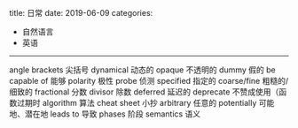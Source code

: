 title: 日常
date: 2019-06-09
categories:
- 自然语言
- 英语


---



angle brackets      尖括号
dynamical       动态的
opaque          不透明的
dummy           假的
be capable of   能够
polarity        极性
probe           侦测
specified       指定的
coarse/fine     粗糙的/细致的
fractional      分数
divisor         除数
deferred        延迟的
deprecate       不赞成使用（函数过期时
algorithm       算法
cheat sheet     小抄
arbitrary       任意的
potentially     可能地、潜在地
leads to        导致
phases          阶段
semantics       语义